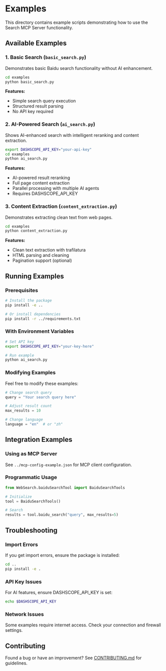 # Examples

This directory contains example scripts demonstrating how to use the Search MCP Server functionality.

## Available Examples

### 1. Basic Search (`basic_search.py`)

Demonstrates basic Baidu search functionality without AI enhancement.

```bash
cd examples
python basic_search.py
```

**Features:**
- Simple search query execution
- Structured result parsing
- No API key required

### 2. AI-Powered Search (`ai_search.py`)

Shows AI-enhanced search with intelligent reranking and content extraction.

```bash
export DASHSCOPE_API_KEY="your-api-key"
cd examples
python ai_search.py
```

**Features:**
- AI-powered result reranking
- Full page content extraction
- Parallel processing with multiple AI agents
- Requires DASHSCOPE_API_KEY

### 3. Content Extraction (`content_extraction.py`)

Demonstrates extracting clean text from web pages.

```bash
cd examples
python content_extraction.py
```

**Features:**
- Clean text extraction with trafilatura
- HTML parsing and cleaning
- Pagination support (optional)

## Running Examples

### Prerequisites

```bash
# Install the package
pip install -e ..

# Or install dependencies
pip install -r ../requirements.txt
```

### With Environment Variables

```bash
# Set API key
export DASHSCOPE_API_KEY="your-key-here"

# Run example
python ai_search.py
```

### Modifying Examples

Feel free to modify these examples:

```python
# Change search query
query = "Your search query here"

# Adjust result count
max_results = 10

# Change language
language = "en"  # or "zh"
```

## Integration Examples

### Using as MCP Server

See `../mcp-config-example.json` for MCP client configuration.

### Programmatic Usage

```python
from WebSearch.baiduSearchTool import BaiduSearchTools

# Initialize
tool = BaiduSearchTools()

# Search
results = tool.baidu_search("query", max_results=5)
```

## Troubleshooting

### Import Errors

If you get import errors, ensure the package is installed:

```bash
cd ..
pip install -e .
```

### API Key Issues

For AI features, ensure DASHSCOPE_API_KEY is set:

```bash
echo $DASHSCOPE_API_KEY
```

### Network Issues

Some examples require internet access. Check your connection and firewall settings.

## Contributing

Found a bug or have an improvement? See [CONTRIBUTING.md](../CONTRIBUTING.md) for guidelines.
